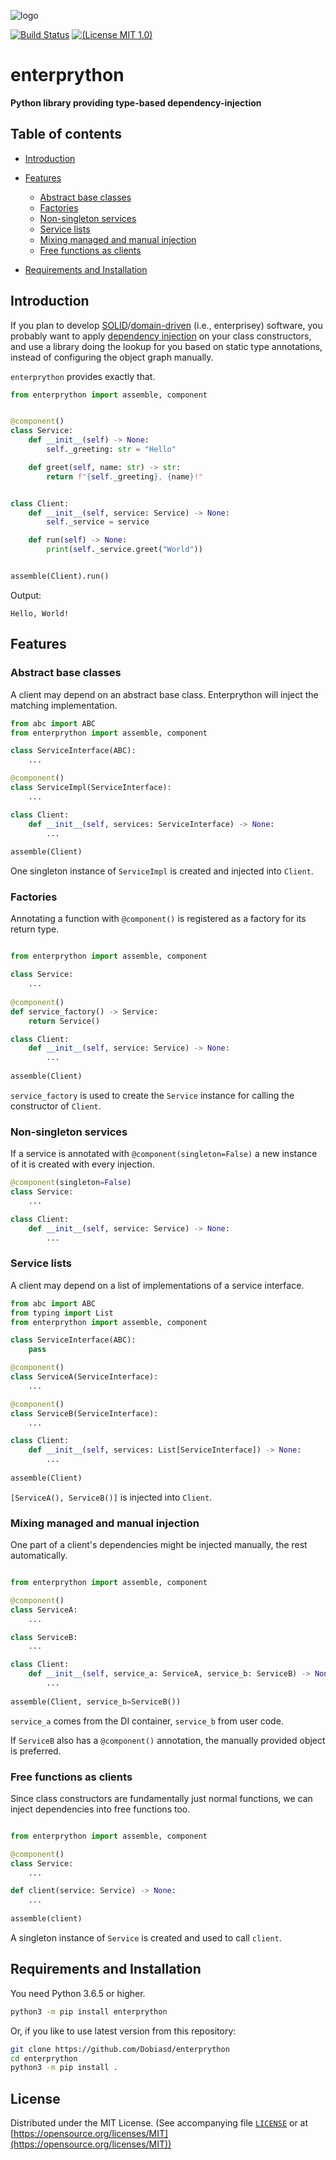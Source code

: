 ![logo](https://github.com/Dobiasd/enterprython/raw/master/logo/enterprython.png)

[![Build Status](https://travis-ci.org/Dobiasd/enterprython.svg?branch=master)][travis]
[![(License MIT 1.0)](https://img.shields.io/badge/license-MIT%201.0-blue.svg)][license]

[travis]: https://travis-ci.org/Dobiasd/enterprython
[license]: LICENSE


enterprython
============
**Python library providing type-based dependency-injection**


Table of contents
-----------------
  * [Introduction](#introduction)
  * [Features](#features)
    * [Abstract base classes](#abstract-base-classes)
    * [Factories](#factories)
    * [Non-singleton services](#non-singleton-services)
    * [Service lists](#service-lists)
    * [Mixing managed and manual injection](#mixing-managed-and-manual-injection)
    * [Free functions as clients](#free-functions-as-clients)
    
  * [Requirements and Installation](#requirements-and-installation)


Introduction
------------

If you plan to develop [SOLID](https://en.wikipedia.org/wiki/SOLID)/[domain-driven](https://en.wikipedia.org/wiki/Domain-driven_design) (i.e., enterprisey) software, you probably want to apply [dependency injection](https://en.wikipedia.org/wiki/Dependency_injection) on your class constructors,
and use a library doing the lookup for you based on static type annotations, instead of configuring the object graph manually.

`enterprython` provides exactly that.

```python
from enterprython import assemble, component


@component()
class Service:
    def __init__(self) -> None:
        self._greeting: str = "Hello"

    def greet(self, name: str) -> str:
        return f"{self._greeting}, {name}!"


class Client:
    def __init__(self, service: Service) -> None:
        self._service = service

    def run(self) -> None:
        print(self._service.greet("World"))


assemble(Client).run()
```

Output:

```
Hello, World!
```


Features
--------

### Abstract base classes

A client may depend on an abstract base class. Enterprython will inject the matching implementation. 

```python
from abc import ABC
from enterprython import assemble, component

class ServiceInterface(ABC):
    ...

@component()
class ServiceImpl(ServiceInterface):
    ...

class Client:
    def __init__(self, services: ServiceInterface) -> None:
        ...
        
assemble(Client)
```

One singleton instance of `ServiceImpl` is created and injected into `Client`.


### Factories

Annotating a function with `@component()` is registered as a factory for its return type.

```python

from enterprython import assemble, component

class Service:
    ...
    
@component()
def service_factory() -> Service:
    return Service()

class Client:
    def __init__(self, service: Service) -> None:
        ...
        
assemble(Client)
```

`service_factory` is used to create the `Service` instance for calling the constructor of `Client`.


### Non-singleton services

If a service is annotated with `@component(singleton=False)` a new instance of it is created with every injection. 

```python
@component(singleton=False)
class Service:
    ...

class Client:
    def __init__(self, service: Service) -> None:
        ...
```


### Service lists

A client may depend on a list of implementations of a service interface.

```python
from abc import ABC
from typing import List
from enterprython import assemble, component

class ServiceInterface(ABC):
    pass

@component()
class ServiceA(ServiceInterface):
    ...

@component()
class ServiceB(ServiceInterface):
    ...

class Client:
    def __init__(self, services: List[ServiceInterface]) -> None:
        ...
        
assemble(Client)
```

`[ServiceA(), ServiceB()]` is injected into `Client`.


### Mixing managed and manual injection

One part of a client's dependencies might be injected manually, the rest automatically.

```python

from enterprython import assemble, component

@component()
class ServiceA:
    ...

class ServiceB:
    ...

class Client:
    def __init__(self, service_a: ServiceA, service_b: ServiceB) -> None:
        ...
        
assemble(Client, service_b=ServiceB())
```

`service_a` comes from the DI container, `service_b` from user code.

If `ServiceB` also has a `@component()` annotation, the manually provided object is preferred.


### Free functions as clients

Since class constructors are fundamentally just normal functions, we can inject dependencies into free functions too.

```python

from enterprython import assemble, component

@component()
class Service:
    ...

def client(service: Service) -> None:
    ...
        
assemble(client)
```

A singleton instance of `Service` is created and used to call `client`.


Requirements and Installation
-----------------------------

You need Python 3.6.5 or higher.

```bash
python3 -m pip install enterprython
```

Or, if you like to use latest version from this repository:
```bash
git clone https://github.com/Dobiasd/enterprython
cd enterprython
python3 -m pip install .
```


License
-------
Distributed under the MIT License.
(See accompanying file [`LICENSE`](https://github.com/Dobiasd/enterprython/blob/master/LICENSE) or at
[https://opensource.org/licenses/MIT](https://opensource.org/licenses/MIT))
